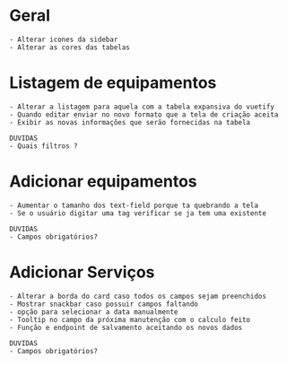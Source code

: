 # Geral
    - Alterar icones da sidebar
    - Alterar as cores das tabelas

# Listagem de equipamentos
    - Alterar a listagem para aquela com a tabela expansiva do vuetify
    - Quando editar enviar no novo formato que a tela de criação aceita
    - Exibir as novas informações que serão fornecidas na tabela
    
    DUVIDAS
    - Quais filtros ?

# Adicionar equipamentos
    - Aumentar o tamanho dos text-field porque ta quebrando a tela
    - Se o usuário digitar uma tag verificar se ja tem uma existente

    DUVIDAS
    - Campos obrigatórios?

# Adicionar Serviços
    - Alterar a borda do card caso todos os campos sejam preenchidos
    - Mostrar snackbar caso possuir campos faltando
    - opção para selecionar a data manualmente
    - Tooltip no campo da próxima manutenção com o calculo feito
    - Função e endpoint de salvamento aceitando os novos dados

    DUVIDAS
    - Campos obrigatórios?